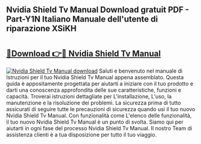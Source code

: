## Nvidia Shield Tv Manual Download gratuit PDF - Part-Y1N Italiano Manuale dell'utente di riparazione XSiKH

# <h2><a href="http://dfd3lmk.blite.top/?on=Nvidia+Shield+Tv+Manual">🔗Download 👉🔴 Nvidia Shield Tv Manual</a></h2>

[![Nvidia Shield Tv Manual download](https://i.imgur.com/lujVjoI.png)](http://dfd3lmk.blite.top/?on=Nvidia+Shield+Tv+Manual)
Saluti e benvenuto nel manuale di Istruzioni per il tuo Nvidia Shield Tv Manual appena assemblato. Questa guida è appositamente progettata per aiutarti a iniziare con il tuo prodotto e darti una conoscenza approfondita delle sue caratteristiche, funzioni e capacità. Troverai istruzioni dettagliate per L'installazione, L'uso, la manutenzione e la risoluzione dei problemi. La sicurezza prima di tutto assicurati di seguire tutte le precauzioni di sicurezza quando usi il tuo nuovo Nvidia Shield Tv Manual. Con funzionalità come L'elenco delle funzionalità, il tuo nuovo Nvidia Shield Tv Manual è un punto di svolta. Siamo qui per aiutarti in ogni fase del processo Nvidia Shield Tv Manual. Il nostro Team di assistenza clienti è a tua disposizione per tutto il tuo viaggio.
